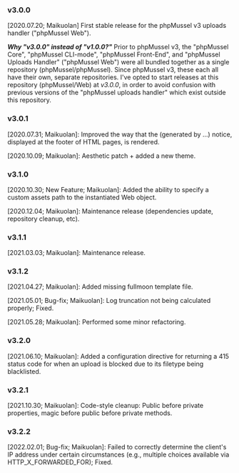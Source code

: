 ### v3.0.0

[2020.07.20; Maikuolan] First stable release for the phpMussel v3 uploads handler ("phpMussel Web").

__*Why "v3.0.0" instead of "v1.0.0?"*__ Prior to phpMussel v3, the "phpMussel Core", "phpMussel CLI-mode", "phpMussel Front-End", and "phpMussel Uploads Handler" ("phpMussel Web") were all bundled together as a single repository (phpMussel/phpMussel). Since phpMussel v3, these each all have their own, separate repositories. I've opted to start releases at this repository (phpMussel/Web) at *v3.0.0*, in order to avoid confusion with previous versions of the "phpMussel uploads handler" which exist outside this repository.

### v3.0.1

[2020.07.31; Maikuolan]: Improved the way that the (generated by ...) notice, displayed at the footer of HTML pages, is rendered.

[2020.10.09; Maikuolan]: Aesthetic patch + added a new theme.

### v3.1.0

[2020.10.30; New Feature; Maikuolan]: Added the ability to specify a custom assets path to the instantiated Web object.

[2020.12.04; Maikuolan]: Maintenance release (dependencies update, repository cleanup, etc).

### v3.1.1

[2021.03.03; Maikuolan]: Maintenance release.

### v3.1.2

[2021.04.27; Maikuolan]: Added missing fullmoon template file.

[2021.05.01; Bug-fix; Maikuolan]: Log truncation not being calculated properly; Fixed.

[2021.05.28; Maikuolan]: Performed some minor refactoring.

### v3.2.0

[2021.06.10; Maikuolan]: Added a configuration directive for returning a 415 status code for when an upload is blocked due to its filetype being blacklisted.

### v3.2.1

[2021.10.30; Maikuolan]: Code-style cleanup: Public before private properties, magic before public before private methods.

### v3.2.2

[2022.02.01; Bug-fix; Maikuolan]: Failed to correctly determine the client's IP address under certain circumstances (e.g., multiple choices available via HTTP_X_FORWARDED_FOR); Fixed.
